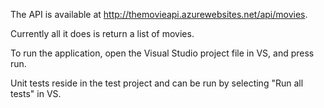 The API is available at http://themovieapi.azurewebsites.net/api/movies.

Currently all it does is return a list of movies.

To run the application, open the Visual Studio project file in VS, and press run.

Unit tests reside in the test project and can be run by selecting "Run all tests" in VS.